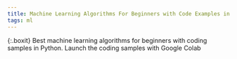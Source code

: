 ```yaml
---
title: Machine Learning Algorithms For Beginners with Code Examples in Python or R
tags: ml
---
```


{:.boxit}
Best machine learning algorithms for beginners with coding samples in Python. Launch the coding samples with Google Colab
